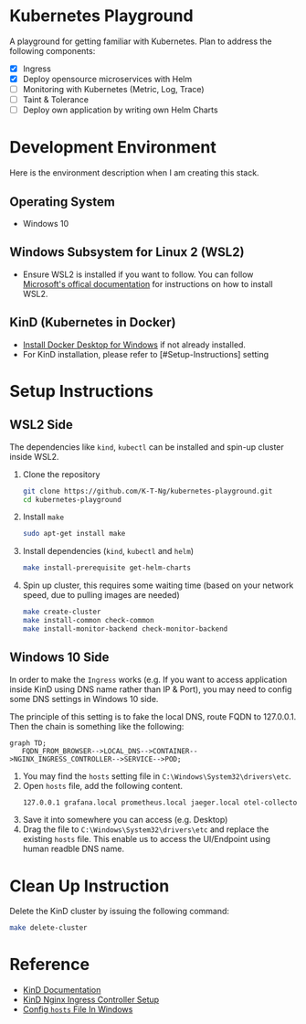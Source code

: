 # Kubernetes Playground
A playground for getting familiar with Kubernetes. Plan to address the following components:
- [x] Ingress
- [x] Deploy opensource microservices with Helm
- [ ] Monitoring with Kubernetes (Metric, Log, Trace)
- [ ] Taint & Tolerance
- [ ] Deploy own application by writing own Helm Charts

# Development Environment
Here is the environment description when I am creating this stack.
## Operating System
* Windows 10

## Windows Subsystem for Linux 2 (WSL2)
* Ensure WSL2 is installed if you want to follow. You can follow [Microsoft's offical documentation](https://learn.microsoft.com/en-us/windows/wsl/install) for instructions on how to install WSL2.

## KinD (Kubernetes in Docker)
* [Install Docker Desktop for Windows](https://docs.docker.com/desktop/install/windows-install/) if not already installed.
* For KinD installation, please refer to [#Setup-Instructions] setting

# Setup Instructions
## WSL2 Side
The dependencies like `kind`, `kubectl` can be installed and spin-up cluster inside WSL2.
1. Clone the repository
   ```bash
   git clone https://github.com/K-T-Ng/kubernetes-playground.git
   cd kubernetes-playground
   ```
2. Install `make`
   ```bash
   sudo apt-get install make
   ```
3. Install dependencies (`kind`, `kubectl` and `helm`)
   ```sh
   make install-prerequisite get-helm-charts
   ```
4. Spin up cluster, this requires some waiting time (based on your network speed, due to pulling images are needed)
   ```sh
   make create-cluster
   make install-common check-common
   make install-monitor-backend check-monitor-backend
   ```

## Windows 10 Side
In order to make the `Ingress` works (e.g. If you want to access application inside KinD using DNS name rather than IP & Port), you may need to config some DNS settings in Windows 10 side.

The principle of this setting is to fake the local DNS, route FQDN to 127.0.0.1. Then the chain is something like the following:
```mermaid
graph TD;
   FQDN_FROM_BROWSER-->LOCAL_DNS-->CONTAINER-->NGINX_INGRESS_CONTROLLER-->SERVICE-->POD;
```

1. You may find the `hosts` setting file in `C:\Windows\System32\drivers\etc`.
2. Open `hosts` file, add the following content.
   ```txt
   127.0.0.1 grafana.local prometheus.local jaeger.local otel-collector.local
   ```
3. Save it into somewhere you can access (e.g. Desktop)
4. Drag the file to `C:\Windows\System32\drivers\etc` and replace the existing `hosts` file. This enable us to access the UI/Endpoint using human readble DNS name.

# Clean Up Instruction
Delete the KinD cluster by issuing the following command:
```sh
make delete-cluster
```

# Reference
- [KinD Documentation](https://kind.sigs.k8s.io/)
- [KinD Nginx Ingress Controller Setup](https://kind.sigs.k8s.io/docs/user/ingress/#ingress-nginx)
- [Config `hosts` File In Windows](https://blog.gtwang.org/windows/windows-linux-hosts-file-configuration/)
